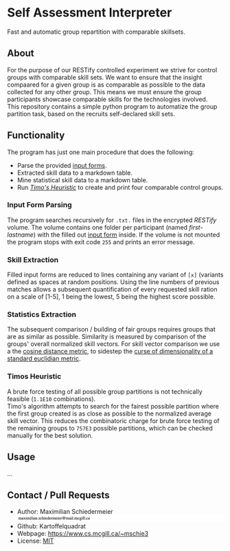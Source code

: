 # Self Assessment Interpreter

Fast and automatic group repartition with comparable skillsets.

## About

For the purpose of our RESTify controlled experiment we strive for control groups with comparable skill sets. We want to ensure that the insight compaared for a given group is as comparable as possible to the data collected for any other group. This means we must ensure the group participants showcase comparable skills for the technologies involved.  
This repository contains a simple python program to automatize the group partition task, based on the recruits self-declared skill sets.

## Functionality

The program has just one main procedure that does the following:

 * Parse the provided [input forms](https://www.cs.mcgill.ca/~mschie3/recruitment/self-assessment.txt).
 * Extracted skill data to a markdown table.
 * Mine statistical skill data to a markdown table.
 * Run [*Timo's Heuristic*]() to create and print four comparable control groups.

### Input Form Parsing

The program searches recursively for ```.txt.``` files in the encrypted *RESTify* volume. The volume contains one folder per participant (named *first-lastname*) with the filled out [input form](https://www.cs.mcgill.ca/~mschie3/recruitment/self-assessment.txt) inside. If the volume is not mounted the program stops with exit code ```255``` and prints an error message.

### Skill Extraction

Filled input forms are reduced to lines containing any variant of ```[x]``` (variants defined as spaces at random positions. Using the line numbers of previous matches allows a subsequent quantification of every requested skill ration on a scale of [1-5], 1 being the lowest, 5 being the highest score possible.

### Statistics Extraction

The subsequent comparison / building of fair groups requires groups that are as similar as possible. Similarity is measured by comparison of the groups' overall normalized skill vectors. For skill vector comparison we use a the [cosine distance metric](https://en.wikipedia.org/wiki/Cosine_similarity), to sidestep the [curse of dimensionality of a standard euclidian metric](https://bib.dbvis.de/uploadedFiles/155.pdf).

### Timos Heuristic

A brute force testing of all possible group partitions is not technically feasible (```1.1E10``` combinations).  
Timo's algorithm attempts to search for the fairest possible partition where the first group created is as close as possible to the normalized average skill vector. This reduces the combinatoric charge for brute force testing of the remaining groups to ```757E3``` possible partitions, which can be checked manually for the best solution.

## Usage

...

## Contact / Pull Requests

 * Author: Maximilian Schiedermeier ![email](email.png)
 * Github: Kartoffelquadrat
 * Webpage: https://www.cs.mcgill.ca/~mschie3
 * License: [MIT](https://opensource.org/licenses/MIT)

